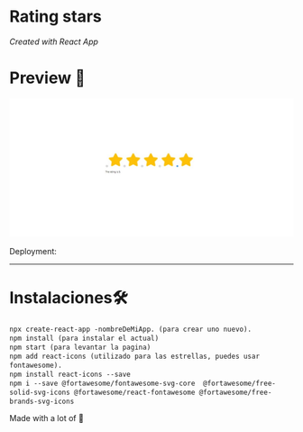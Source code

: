 # Rating stars

_Created with React App_

# Preview 🚀
![](docs/screenshot.jpeg)

Deployment: []()

*********************************************************

# Instalaciones🛠

```
npx create-react-app -nombreDeMiApp. (para crear uno nuevo).
npm install (para instalar el actual)
npm start (para levantar la pagina)
npm add react-icons (utilizado para las estrellas, puedes usar fontawesome).
npm install react-icons --save
npm i --save @fortawesome/fontawesome-svg-core  @fortawesome/free-solid-svg-icons @fortawesome/react-fontawesome @fortawesome/free-brands-svg-icons
```

Made with a lot of 💛
